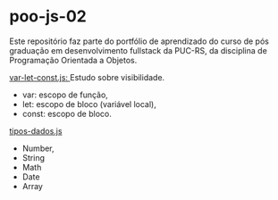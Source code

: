 # poo-js-02
 Este repositório faz parte do portfólio de aprendizado do curso de pós graduação em desenvolvimento fullstack da PUC-RS, da disciplina de Programação Orientada a Objetos.

 <p>
 <a href="var-let-const.js">var-let-const.js: </a> Estudo sobre visibilidade. 
 <ul>
 <li>var: escopo de função,</li>
 <li>let: escopo de bloco (variável local),</li>
 <li>const: escopo de bloco.</li>
</ul>
<p>
<a href="tipos-dados.js">tipos-dados.js</a>
 <ul>
 <li>Number,</li>
 <li>String</li> 
 <li>Math</li> 
 <li>Date</li> 
 <li>Array</li> 
</ul>